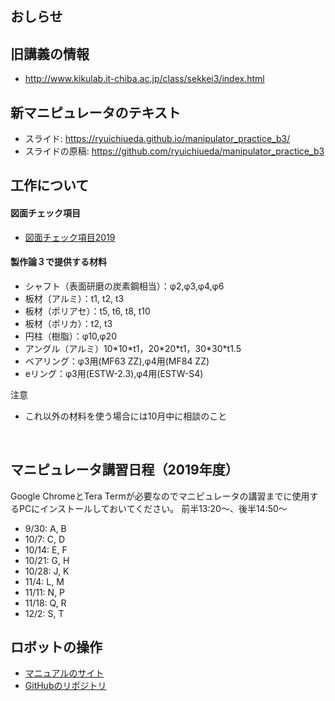 <h2>おしらせ</h2>
<h2>旧講義の情報</h2>
<ul>
 	<li><a href="http://www.kikulab.it-chiba.ac.jp/class/sekkei3/index.html">http://www.kikulab.it-chiba.ac.jp/class/sekkei3/index.html</a></li>
</ul>
<h2>新マニピュレータのテキスト</h2>
<ul>
 	<li>スライド: <a href="https://ryuichiueda.github.io/manipulator_practice_b3/">https://ryuichiueda.github.io/manipulator_practice_b3/</a></li>
 	<li>スライドの原稿: <a href="https://github.com/ryuichiueda/manipulator_practice_b3">https://github.com/ryuichiueda/manipulator_practice_b3</a></li>
</ul>
<h2>工作について</h2>
<h4>図面チェック項目</h4>
<ul>
 	<li><a href="https://lab.ueda.tech/wp-content/uploads/2019/09/図面チェック項目2019.pdf">図面チェック項目2019</a></li>
</ul>
<h4>製作論３で提供する材料</h4>
<ul>
 	<li>シャフト（表面研磨の炭素鋼相当）：φ2,φ3,φ4,φ6</li>
 	<li>板材（アルミ）：t1, t2, t3</li>
 	<li>板材（ポリアセ）：t5, t6, t8, t10</li>
 	<li>板材（ポリカ）：t2, t3</li>
 	<li>円柱（樹脂）：φ10,φ20</li>
 	<li>アングル（アルミ）10*10*t1，20*20*t1，30<wbr />*30*t1.5</li>
 	<li>ベアリング：φ3用(MF63 ZZ),φ4用(MF84 ZZ)</li>
 	<li>eリング：φ3用(ESTW-2.3),φ4用(ESTW-S4)</li>
</ul>
注意
<ul>
 	<li>これ以外の材料を使う場合には10月中に相談のこと</li>
</ul>
&nbsp;
<h2>マニピュレータ講習日程（2019年度）</h2>
Google ChromeとTera Termが必要なのでマニピュレータの講習までに使用するPCにインストールしておいてください。
前半13:20～、後半14:50～
<ul>
 	<li>9/30: A, B</li>
 	<li>10/7: C, D</li>
 	<li>10/14: E, F</li>
 	<li>10/21: G, H</li>
 	<li>10/28: J, K</li>
 	<li>11/4: L, M</li>
 	<li>11/11: N, P</li>
 	<li>11/18: Q, R</li>
 	<li>12/2: S, T</li>
</ul>
<h2>ロボットの操作</h2>
<ul>
 	<li><a href="https://ryuichiueda.github.io/RobotDesign3/index.html">マニュアルのサイト</a></li>
 	<li><a href="https://github.com/ryuichiueda/RobotDesign3">GitHubのリポジトリ</a></li>
</ul>
